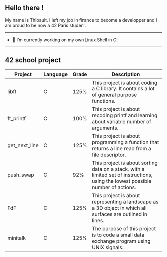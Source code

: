 ## Hello there !

My name is Thibault. I left my job in finance to become a developper and I am proud to be now a 42 Paris student. 

---
- 🔭 I’m currently working on my own Linux Shell in C!
---
## 42 school project

| Project  |Language| Grade          | Description|
| -------- |--------| -------------- |------------|
| libft    |C| 125%           | This project is about coding a C library. It contains a lot of general purpose functions.
| ft_printf|C| 100%           | This project is about recoding printf and learning about variable number of arguments.
| get_next_line |C| 125% | This project is about programming a function that returns a line read from a file descriptor.
| push_swap |C| 92% | This project is about sorting data on a stack, with a limited set of instructions, using the lowest possible number of actions.
| FdF |C| 125% | This project is about representing a landscape as a 3D object in which all surfaces are outlined in lines.
| minitalk |C| 125% |The purpose of this project is to code a small data exchange program using UNIX signals.


<!--
**Noulens/Noulens** is a ✨ _special_ ✨ repository because its `README.md` (this file) appears on your GitHub profile.

Here are some ideas to get you started:

- 🔭 I’m currently working on ...
- 🌱 I’m currently learning ...
- 👯 I’m looking to collaborate on ...
- 🤔 I’m looking for help with ...
- 💬 Ask me about ...
- 📫 How to reach me: ...
- ⚡ Fun fact: ...
-->
